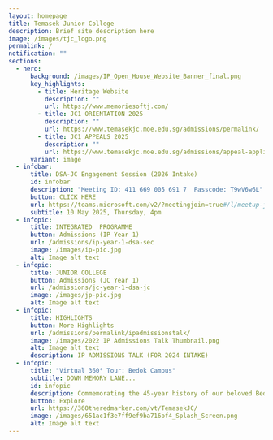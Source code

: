 ```yaml
---
layout: homepage
title: Temasek Junior College
description: Brief site description here
image: /images/tjc_logo.png
permalink: /
notification: ""
sections:
  - hero:
      background: /images/IP_Open_House_Website_Banner_final.png
      key_highlights:
        - title: Heritage Website
          description: ""
          url: https://www.memoriesoftj.com/
        - title: JC1 ORIENTATION 2025
          description: ""
          url: https://www.temasekjc.moe.edu.sg/admissions/permalink/
        - title: JC1 APPEALS 2025
          description: ""
          url: https://www.temasekjc.moe.edu.sg/admissions/appeal-application-for-jc1-intake-2025/
      variant: image
  - infobar:
      title: DSA-JC Engagement Session (2026 Intake)
      id: infobar
      description: "Meeting ID: 411 669 005 691 7  Passcode: T9wV6w6L"
      button: CLICK HERE
      url: https://teams.microsoft.com/v2/?meetingjoin=true#/l/meetup-join/19:meeting_ZmE0MWIwYmUtYjdiZS00ZmVlLWEzZmUtNTk0OWFkYTM2NzVi@thread.v2/0?context=%7b%22Tid%22%3a%226590cdd4-8337-4198-bacc-47645c4a4d4d%22%2c%22Oid%22%3a%22815a6667-2d25-43ac-88e8-6a13e390ee79%22%7d&anon=true&deeplinkId=867f4dde-ea6b-4d7c-a172-a9deff316c45
      subtitle: 10 May 2025, Thursday, 4pm
  - infopic:
      title: INTEGRATED  PROGRAMME
      button: Admissions (IP Year 1)
      url: /admissions/ip-year-1-dsa-sec
      image: /images/ip-pic.jpg
      alt: Image alt text
  - infopic:
      title: JUNIOR COLLEGE
      button: Admissions (JC Year 1)
      url: /admissions/jc-year-1-dsa-jc
      image: /images/jp-pic.jpg
      alt: Image alt text
  - infopic:
      title: HIGHLIGHTS
      button: More Highlights
      url: /admissions/permalink/ipadmissionstalk/
      image: /images/2022 IP Admissions Talk Thumbnail.png
      alt: Image alt text
      description: IP ADMISSIONS TALK (FOR 2024 INTAKE)
  - infopic:
      title: "Virtual 360° Tour: Bedok Campus"
      subtitle: DOWN MEMORY LANE...
      id: infopic
      description: Commemorating the 45-year history of our beloved Bedok campus
      button: Explore
      url: https://360theredmarker.com/vt/TemasekJC/
      image: /images/651ac1f3e7ff9ef9ba716bf4_Splash_Screen.png
      alt: Image alt text
---
```


